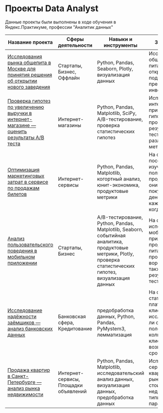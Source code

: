 # Проекты Data Analyst

Данные проекты были выполнены в ходе обучения в Яндекс.Практикуме, профессии "Аналитик данных"

| Название проекта            | Сферы деятельности     | Навыки и инструменты        | Задачи проекта              |
| --------------------        | ---------------------  |---------------------------- |---------------------------- |
| [Исследования рынка общепита в Москве для принятия решения об открытии нового заведения](Market_research/Market_research.ipynb) |Стартапы, Бизнес, Оффлайн|Python, Pandas, Seaborn, Plotly, визуализация данных|Исследование рынка общественного питания на основе открытых данных, подготовка презентации для инвесторов|  
|[Проверка гипотез по увеличению выручки в интернет-магазине — оценить результаты A/B теста](AB-test/AB-test.ipynb)| Интернет-магазины|Python, Pandas, Matplotlib, SciPy, A/B-тестирование, проверка статистических гипотез|Используя данные интернет-магазина приоритезировать гипотезы, произвести оценку результатов A/B-тестирования различными методами|  
|[Оптимизация маркетинговых затрат в сервисе по продажам билетов](Cohort_analysis/Cohort_analysis.ipynb)|Интернет-сервисы|Python, Pandas, Matplotlib, когортный анализ, юнит-экономика, продуктовые метрики|На основе данных о посещениях сервиса изучить, как люди пользуются продуктом, когда они начинают покупать, сколько денег приносит каждый клиент, когда он окупается|  
|[Анализ пользовательского поведения в мобильном приложении](AAB-test(user_behavior)/AAB-test(user_behavior).ipynb)|Стартапы, Бизнес|A/B-тестирование, Python, Pandas, Matplotlib, Seaborn, событийная аналитика, продуктовые метрики, Plotly, проверка статистических гипотез, визуализация данных|На основе данных использования мобильного приложения для продажи продуктов питания проанализировать воронку продаж, а также оценить результаты A/A/B-тестирования|
|[Исследование надёжности заёмщиков — анализ банковских данных](Credit_score/For_credit_score.ipynb)|Банковская сфера, Кредитование|предобработка данных, Python, Pandas, PyMystem3, лемматизация|На основе статистики о платёжеспособности клиентов исследовать влияет ли семейное положение и количество детей клиента на факт возврата кредита в срок|  
|[Продажа квартир в Санкт-Петербурге — анализ рынка недвижимости](Research_of_apartments_for_sale/Research_of_apartments_for_sale.ipynb)|Интернет-сервисы, Площадки объявлений|Python, Pandas, Matplotlib, исследовательский анализ данных, визуализация данных, предобработка данных|Используя данные сервиса по продаже квартир, определить рыночную стоимость объектов недвижимости и типичные параметры квартир|